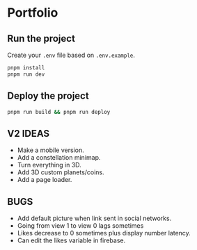 # Portfolio

## Run the project

Create your `.env` file based on `.env.example`.

```sh
pnpm install
pnpm run dev
```

## Deploy the project

```sh
pnpm run build && pnpm run deploy
```

## V2 IDEAS

- Make a mobile version.
- Add a constellation minimap.
- Turn everything in 3D.
- Add 3D custom planets/coins.
- Add a page loader.

## BUGS

- Add default picture when link sent in social networks.
- Going from view 1 to view 0 lags sometimes
- Likes decrease to 0 sometimes plus display number latency.
- Can edit the likes variable in firebase.
